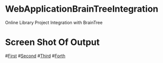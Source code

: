 # WebApplicationBrainTreeIntegration
Online Library Project Integration with BrainTree 
# Screen Shot Of Output
#[First](https://github.com/alihatatagithub/WebApplicationBrainTreeIntegration/blob/master/1.PNG)
#[Second](https://github.com/alihatatagithub/WebApplicationBrainTreeIntegration/blob/master/2.PNG)
#[Third](https://github.com/alihatatagithub/WebApplicationBrainTreeIntegration/blob/master/3.PNG)
#[Forth](https://github.com/alihatatagithub/WebApplicationBrainTreeIntegration/blob/master/4.PNG)

